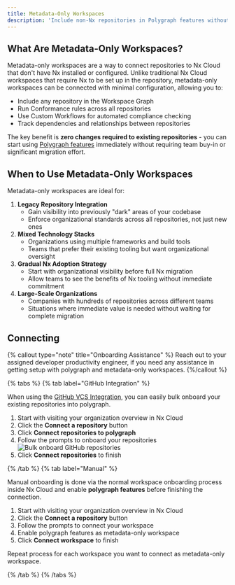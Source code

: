 ```yaml
---
title: Metadata-Only Workspaces
description: 'Include non-Nx repositories in Polygraph features without requiring full Nx adoption. Enable zero-friction onboarding for legacy and existing repositories.'
---
```


## What Are Metadata-Only Workspaces?

Metadata-only workspaces are a way to connect repositories to Nx Cloud that don't have Nx installed or configured. Unlike traditional Nx Cloud workspaces that require Nx to be set up in the repository, metadata-only workspaces can be connected with minimal configuration, allowing you to:

- Include any repository in the Workspace Graph
- Run Conformance rules across all repositories
- Use Custom Workflows for automated compliance checking
- Track dependencies and relationships between repositories

The key benefit is **zero changes required to existing repositories** - you can start using [Polygraph features](/ci/recipes/enterprise/polygraph) immediately without requiring team buy-in or significant migration effort.

## When to Use Metadata-Only Workspaces

Metadata-only workspaces are ideal for:

1. **Legacy Repository Integration**
   - Gain visibility into previously "dark" areas of your codebase
   - Enforce organizational standards across all repositories, not just new ones
2. **Mixed Technology Stacks**
   - Organizations using multiple frameworks and build tools
   - Teams that prefer their existing tooling but want organizational oversight
3. **Gradual Nx Adoption Strategy**
   - Start with organizational visibility before full Nx migration
   - Allow teams to see the benefits of Nx tooling without immediate commitment
4. **Large-Scale Organizations**
   - Companies with hundreds of repositories across different teams
   - Situations where immediate value is needed without waiting for complete migration

## Connecting

{% callout type="note" title="Onboarding Assistance" %}
Reach out to your assigned developer productivity engineer, if you need any assistance in getting setup with polygraph and metadata-only workspaces.
{%/callout %}

{% tabs %}
{% tab label="GitHub Integration" %}

When using the [GitHub VCS Integration](/ci/features/github-integration#access-control), you can easily bulk onboard your existing repositories into polygraph.

1. Start with visiting your organization overview in Nx Cloud
2. Click the **Connect a repository** button
3. Click **Connect repositories to polygraph**
4. Follow the prompts to onboard your repositories
   ![Bulk onboard GitHub repositories](/nx-cloud/enterprise/images/connect-polygraph-to-repos.avif)
5. Click **Connect repositories** to finish

{% /tab %}
{% tab label="Manual" %}

Manual onboarding is done via the normal workspace onboarding process inside Nx Cloud and enable **polygraph features** before finishing the connection.

1. Start with visiting your organization overview in Nx Cloud
2. Click the **Connect a repository** button
3. Follow the prompts to connect your workspace
4. Enable polygraph features as metadata-only workspace
5. Click **Connect workspace** to finish

Repeat process for each workspace you want to connect as metadata-only workspace.

{% /tab %}
{% /tabs %}
